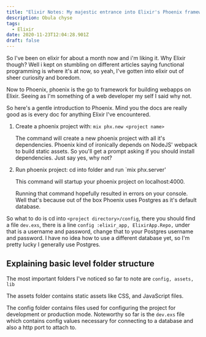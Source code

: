 ```yaml
---
title: "Elixir Notes: My majestic entrance into Elixir's Phoenix framework"
description: Obula chyse
tags:
  - Elixir
date: 2020-11-23T12:04:28.901Z
draft: false
---
```

So I've been on elixir for about a month now and i'm liking it. Why Elixir though? Well i kept on stumbling on different articles saying functional programming is where it's at now, so yeah, I've gotten into elixir out of sheer curiosity and boredom.

Now to Phoenix, phoenix is the go to framework for building webapps on Elixir. Seeing as I'm something of a web developer my self I said why not.

So here's a gentle introduction to Phoenix. Mind you the docs are really good as is every doc for anything Elixir I've encountered.

1. Create a phoenix project with:  `mix phx.new <project name>`
   
   The command will create a new phoenix project with all it's dependencies. Phoenix kind of ironically depends on NodeJS' webpack to build static assets. So you'll get a prompt asking if you should install dependencies. Just say yes, why not?

2. Run phoenix project: cd into folder and run `mix phx.server'

   This command will startup your phoenix project on localhost:4000.

   Running that command hopefully resulted in errors on your console. Well that's because out of the box Phoenix uses Postgres as it's default database.

  So what to do is cd into `<project directory>/config`, there you should find a file `dev.exs`, there is a line `config :elixir_app, ElixirApp.Repo,` under that is a username and password, change that to your Postgres username and password. I have no idea how to use a different database yet, so I'm pretty lucky I generally use Postgres.


## Explaining basic level folder structure
The most important folders I've noticed so far to note are `config, assets, lib`

The assets folder contains static assets like CSS, and JavaScript files.

The config folder contains files used for configuring the project for development or production mode. Noteworthy so far is the `dev.exs` file which contains config values necessary for connecting to a database and also a http port to attach to.
